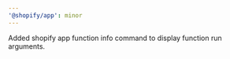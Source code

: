 ```yaml
---
'@shopify/app': minor
---
```


Added shopify app function info command to display function run arguments.
